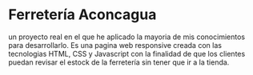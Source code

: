 # Ferretería Aconcagua
un proyecto real en el que he aplicado la mayoria de mis conocimientos para desarrollarlo.
Es una pagina web responsive creada con las tecnologias HTML, CSS y Javascript con la finalidad de que los clientes puedan revisar el estock de la ferretería sin tener que ir a la tienda.
